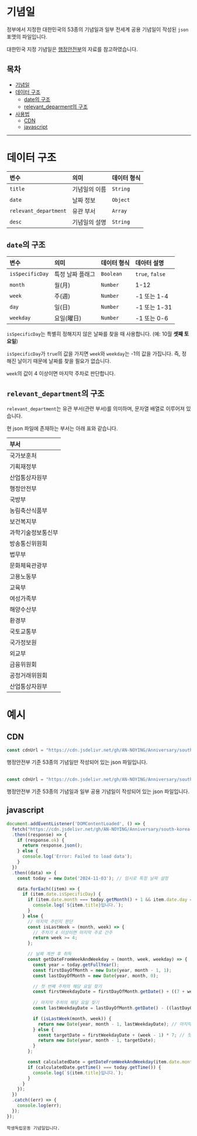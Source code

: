 # 기념일

정부에서 지정한 대한민국의 53종의 기념일과 일부 전세계 공용 기념일이 작성된 `json` 포맷의 파일입니다.

대한민국 지정 기념일은 [행정안전부](https://www.mois.go.kr/chd/sub/a05/feteDay/screen.do)의 자료를 참고하였습니다.

## 목차

* [기념일](#기념일)
* [데이터 구조](#데이터-구조)
  * [date의 구조](#date의-구조)
  * [relevant_deparment의 구조](#relevant_department의-구조)
* [사용법](#사용법)
  * [CDN](#CDN)
  * [javascript](#javascript)

----------

# 데이터 구조

|변수|의미|데이터 형식|
|:-----|:-----|:-----|
|`title`|기념일의 이름|`String`|
|`date`|날짜 정보|`Object`|
|`relevant_department`|유관 부서|`Array`|
|`desc`|기념일의 설명|`String`|

## `date`의 구조

|변수|의미|데이터 형식|데아터 설명|
|:-----|:-----|:-----|:-----|
|`isSpecificDay`|특정 날짜 플래그|`Boolean`|`true`, `false`|
|`month`|월(月)|`Number`|1-12|
|`week`|주(週)|`Number`|-1 또는 1-4|
|`day`|일(日)|`Number`|-1 또는 1-31|
|`weekday`|요일(曜日)|`Number`|-1 또는 0-6|

`isSpecificDay`는 특별히 정해지지 않은 날짜를 찾을 때 사용합니다. (예: 10월 **셋째 토요일**)

`isSpecificDay`가 `true`의 값을 가지면 `week`와 `weekday`는 -1의 값을 가집니다. 즉, 정해진 날이기 때문에 날짜를 찾을 필요가 없습니다.

`week`의 값이 4 이상이면 마지막 주차로 판단합니다.

## `relevant_department`의 구조

`relevant_department`는 유관 부서(관련 부서)를 의미하며, 문자열 배열로 이루어져 있습니다.

현 json 파일에 존재하는 부서는 아래 표와 같습니다.

|부서|
|:-----|
|국가보훈처|
|기획재정부|
|산업통상자원부|
|행정안전부|
|국방부|
|농림축산식품부|
|보건복지부|
|과학기술정보통신부|
|방송통신위원회|
|법무부|
|문화체육관광부|
|고용노동부|
|교육부|
|여성가족부|
|해양수산부|
|환경부|
|국토교통부|
|국가정보원|
|외교부|
|금융위원회|
|공정거래위원회|
|산업통상자원부|

# 예시
## CDN
```javascript
const cdnUrl = "https://cdn.jsdelivr.net/gh/AN-NOYING/Anniversary/south-korea-anniversary.json";
````
행정안전부 기준 53종의 기념일만 작성되어 있는 json 파일입니다.
<br><br>
```javascript
const cdnUrl = "https://cdn.jsdelivr.net/gh/AN-NOYING/Anniversary/south-korea-and-global-anniversary.json";
````
행정안전부 기준 53종의 기념일과 일부 공용 기념일이 작성되어 있는 json 파일입니다.

## javascript
```javascript
document.addEventListener('DOMContentLoaded', () => {
  fetch("https://cdn.jsdelivr.net/gh/AN-NOYING/Anniversary/south-korea-anniversary.json")
  .then((response) => {  
    if (response.ok) { 
      return response.json(); 
    } else { 
      console.log('Error: Failed to load data'); 
    }
  })
  .then((data) => {
    const today = new Date('2024-11-03'); // 임시로 특정 날짜 설정

    data.forEach((item) => {
      if (item.date.isSpecificDay) {
        if (item.date.month === today.getMonth() + 1 && item.date.day === today.getDate()) {
          console.log(`${item.title}입니다.`);
        }
      } else {
        // 마지막 주인지 판단
        const isLastWeek = (month, week) => {
          // 주차가 4 이상이면 마지막 주로 간주
          return week >= 4;
        };

        // 날짜 계싼 후 취득
        const getDateFromWeekAndWeekday = (month, week, weekday) => {
          const year = today.getFullYear();
          const firstDayOfMonth = new Date(year, month - 1, 1);
          const lastDayOfMonth = new Date(year, month, 0);

          // 첫 번째 주차의 해당 요일 찾기
          const firstWeekdayDate = firstDayOfMonth.getDate() + ((7 + weekday - firstDayOfMonth.getDay()) % 7);
          
          // 마지막 주차의 해당 요일 찾기
          const lastWeekdayDate = lastDayOfMonth.getDate() - ((lastDayOfMonth.getDay() - weekday + 7) % 7);

          if (isLastWeek(month, week)) {
            return new Date(year, month - 1, lastWeekdayDate); // 마지막 주의 해당 요일
          } else {
            const targetDate = firstWeekdayDate + (week - 1) * 7; // 첫 번째 해당 요일에서 주차만큼 더한 날짜
            return new Date(year, month - 1, targetDate);
          }
        };

        const calculatedDate = getDateFromWeekAndWeekday(item.date.month, item.date.week, item.date.weekday);
        if (calculatedDate.getTime() === today.getTime()) {
          console.log(`${item.title}입니다.`);
        }
      }
    });
  })
  .catch((err) => {
    console.log(err);
  });
});
```
```
학생독립운동 기념일입니다.
```
